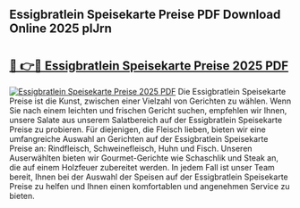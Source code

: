 ## Essigbratlein Speisekarte Preise PDF Download Online 2025 plJrn

# <h2><a href="http://gceesce.nevu.top/?p=Essigbratlein+Speisekarte+Preise">🔗 👉🔴 Essigbratlein Speisekarte Preise 2025 PDF</a></h2>

[![Essigbratlein Speisekarte Preise 2025 PDF](https://i.imgur.com/dBaPXMq.png)](http://gceesce.nevu.top/?p=Essigbratlein+Speisekarte+Preise)
Die Essigbratlein Speisekarte Preise ist die Kunst, zwischen einer Vielzahl von Gerichten zu wählen. Wenn Sie nach einem leichten und frischen Gericht suchen, empfehlen wir Ihnen, unsere Salate aus unserem Salatbereich auf der Essigbratlein Speisekarte Preise zu probieren. Für diejenigen, die Fleisch lieben, bieten wir eine umfangreiche Auswahl an Gerichten auf der Essigbratlein Speisekarte Preise an: Rindfleisch, Schweinefleisch, Huhn und Fisch. Unseren Auserwählten bieten wir Gourmet-Gerichte wie Schaschlik und Steak an, die auf einem Holzfeuer zubereitet werden. In jedem Fall ist unser Team bereit, Ihnen bei der Auswahl der Speisen auf der Essigbratlein Speisekarte Preise zu helfen und Ihnen einen komfortablen und angenehmen Service zu bieten.
